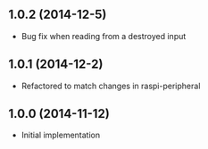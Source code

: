 ## 1.0.2 (2014-12-5)

- Bug fix when reading from a destroyed input

## 1.0.1 (2014-12-2)

- Refactored to match changes in raspi-peripheral

## 1.0.0 (2014-11-12)

- Initial implementation
